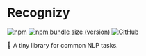# Recognizy

[![npm](https://img.shields.io/npm/v/recognizy)](https://www.npmjs.com/package/recognizy)
[![npm bundle size (version)](https://img.shields.io/bundlephobia/minzip/recognizy/1.2.0)](https://bundlephobia.com/result?p=recognizy@1.2.0)
[![GitHub](https://img.shields.io/github/license/ArthurDelamare/recognizy)](https://github.com/ArthurDelamare/recognizy/blob/master/LICENSE)

🔬 A tiny library for common NLP tasks.
